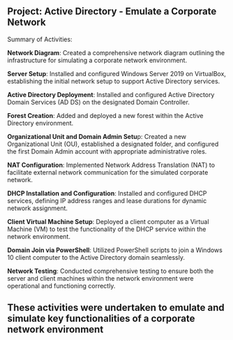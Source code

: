 **Project: Active Directory - Emulate a Corporate Network**
------------------------------------------------------------------------------------------------------------------
Summary of Activities:

**Network Diagram**: Created a comprehensive network diagram outlining the infrastructure for simulating a corporate network environment.

**Server Setup**: Installed and configured Windows Server 2019 on VirtualBox, establishing the initial network setup to support Active Directory services.

**Active Directory Deployment**: Installed and configured Active Directory Domain Services (AD DS) on the designated Domain Controller.

**Forest Creation**: Added and deployed a new forest within the Active Directory environment.

**Organizational Unit and Domain Admin Setu**p: Created a new Organizational Unit (OU), established a designated folder, and configured the first Domain Admin account with appropriate administrative roles.

**NAT Configuration**: Implemented Network Address Translation (NAT) to facilitate external network communication for the simulated corporate network.

**DHCP Installation and Configuration**: Installed and configured DHCP services, defining IP address ranges and lease durations for dynamic network assignment.

**Client Virtual Machine Setup**: Deployed a client computer as a Virtual Machine (VM) to test the functionality of the DHCP service within the network environment.

**Domain Join via PowerShell**: Utilized PowerShell scripts to join a Windows 10 client computer to the Active Directory domain seamlessly.

**Network Testing**: Conducted comprehensive testing to ensure both the server and client machines within the network environment were operational and functioning correctly.

These activities were undertaken to emulate and simulate key functionalities of a corporate network environment
---------------------------------------------------------------------------------------------------------------------------------------------------------------------------------------------------------------------

